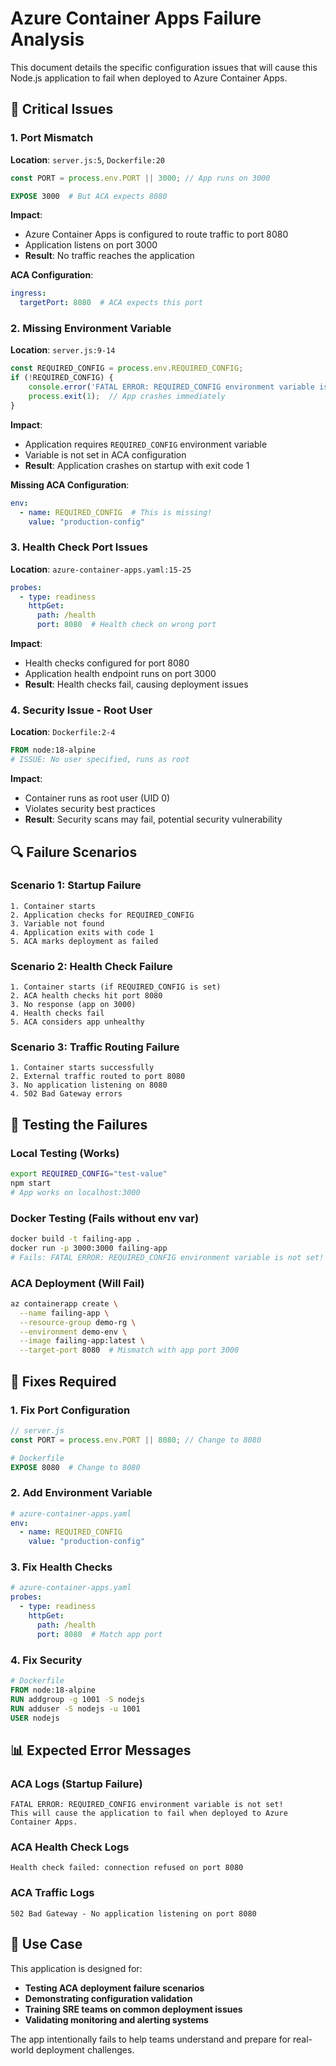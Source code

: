 # Azure Container Apps Failure Analysis

This document details the specific configuration issues that will cause this Node.js application to fail when deployed to Azure Container Apps.

## 🚨 Critical Issues

### 1. Port Mismatch
**Location**: `server.js:5`, `Dockerfile:20`
```javascript
const PORT = process.env.PORT || 3000; // App runs on 3000
```
```dockerfile
EXPOSE 3000  # But ACA expects 8080
```

**Impact**: 
- Azure Container Apps is configured to route traffic to port 8080
- Application listens on port 3000
- **Result**: No traffic reaches the application

**ACA Configuration**:
```yaml
ingress:
  targetPort: 8080  # ACA expects this port
```

### 2. Missing Environment Variable
**Location**: `server.js:9-14`
```javascript
const REQUIRED_CONFIG = process.env.REQUIRED_CONFIG;
if (!REQUIRED_CONFIG) {
    console.error('FATAL ERROR: REQUIRED_CONFIG environment variable is not set!');
    process.exit(1);  // App crashes immediately
}
```

**Impact**:
- Application requires `REQUIRED_CONFIG` environment variable
- Variable is not set in ACA configuration
- **Result**: Application crashes on startup with exit code 1

**Missing ACA Configuration**:
```yaml
env:
  - name: REQUIRED_CONFIG  # This is missing!
    value: "production-config"
```

### 3. Health Check Port Issues
**Location**: `azure-container-apps.yaml:15-25`
```yaml
probes:
  - type: readiness
    httpGet:
      path: /health
      port: 8080  # Health check on wrong port
```

**Impact**:
- Health checks configured for port 8080
- Application health endpoint runs on port 3000
- **Result**: Health checks fail, causing deployment issues

### 4. Security Issue - Root User
**Location**: `Dockerfile:2-4`
```dockerfile
FROM node:18-alpine
# ISSUE: No user specified, runs as root
```

**Impact**:
- Container runs as root user (UID 0)
- Violates security best practices
- **Result**: Security scans may fail, potential security vulnerability

## 🔍 Failure Scenarios

### Scenario 1: Startup Failure
```
1. Container starts
2. Application checks for REQUIRED_CONFIG
3. Variable not found
4. Application exits with code 1
5. ACA marks deployment as failed
```

### Scenario 2: Health Check Failure
```
1. Container starts (if REQUIRED_CONFIG is set)
2. ACA health checks hit port 8080
3. No response (app on 3000)
4. Health checks fail
5. ACA considers app unhealthy
```

### Scenario 3: Traffic Routing Failure
```
1. Container starts successfully
2. External traffic routed to port 8080
3. No application listening on 8080
4. 502 Bad Gateway errors
```

## 🧪 Testing the Failures

### Local Testing (Works)
```bash
export REQUIRED_CONFIG="test-value"
npm start
# App works on localhost:3000
```

### Docker Testing (Fails without env var)
```bash
docker build -t failing-app .
docker run -p 3000:3000 failing-app
# Fails: FATAL ERROR: REQUIRED_CONFIG environment variable is not set!
```

### ACA Deployment (Will Fail)
```bash
az containerapp create \
  --name failing-app \
  --resource-group demo-rg \
  --environment demo-env \
  --image failing-app:latest \
  --target-port 8080  # Mismatch with app port 3000
```

## 🔧 Fixes Required

### 1. Fix Port Configuration
```javascript
// server.js
const PORT = process.env.PORT || 8080; // Change to 8080
```

```dockerfile
# Dockerfile
EXPOSE 8080  # Change to 8080
```

### 2. Add Environment Variable
```yaml
# azure-container-apps.yaml
env:
  - name: REQUIRED_CONFIG
    value: "production-config"
```

### 3. Fix Health Checks
```yaml
# azure-container-apps.yaml
probes:
  - type: readiness
    httpGet:
      path: /health
      port: 8080  # Match app port
```

### 4. Fix Security
```dockerfile
# Dockerfile
FROM node:18-alpine
RUN addgroup -g 1001 -S nodejs
RUN adduser -S nodejs -u 1001
USER nodejs
```

## 📊 Expected Error Messages

### ACA Logs (Startup Failure)
```
FATAL ERROR: REQUIRED_CONFIG environment variable is not set!
This will cause the application to fail when deployed to Azure Container Apps.
```

### ACA Health Check Logs
```
Health check failed: connection refused on port 8080
```

### ACA Traffic Logs
```
502 Bad Gateway - No application listening on port 8080
```

## 🎯 Use Case

This application is designed for:
- **Testing ACA deployment failure scenarios**
- **Demonstrating configuration validation**
- **Training SRE teams on common deployment issues**
- **Validating monitoring and alerting systems**

The app intentionally fails to help teams understand and prepare for real-world deployment challenges. 